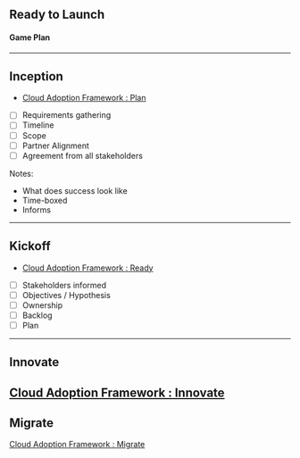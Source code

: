 ## Ready to Launch
#### Game Plan
---
## Inception
- [Cloud Adoption Framework : Plan](https://docs.microsoft.com/en-us/azure/cloud-adoption-framework/plan/)
- [ ] Requirements gathering
- [ ] Timeline
- [ ] Scope
- [ ] Partner Alignment
- [ ] Agreement from all stakeholders

Notes:
- What does success look like
- Time-boxed
- Informs
---
## Kickoff

- [Cloud Adoption Framework : Ready](https://docs.microsoft.com/en-us/azure/cloud-adoption-framework/ready/)
- [ ] Stakeholders informed
- [ ] Objectives / Hypothesis
- [ ] Ownership
- [ ] Backlog
- [ ] Plan
---
## Innovate

[Cloud Adoption Framework : Innovate](https://docs.microsoft.com/en-us/azure/cloud-adoption-framework/innovate/)
---
## Migrate

[Cloud Adoption Framework : Migrate](https://docs.microsoft.com/en-us/azure/cloud-adoption-framework/migrate/)